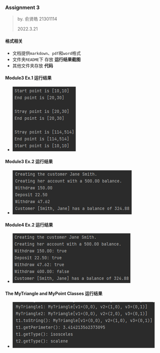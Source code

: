 ### Assignment 3

> by. 俞贤皓 21301114
>
> 2022.3.21

#### 格式相关

* 文档提供`markdown`、`pdf`和`word`格式
* 文件夹`README`下 存放 **运行结果截图**
* 其他文件夹存放 **代码**

#### Module3 Ex.1 运行结果

* ![1647852113750](README/1647852113750.png)

#### Module3 Ex.2 运行结果

* ![1647852856816](README/1647852856816.png)

#### Module4 Ex.2 运行结果

* ![1647853205101](README/1647853205101.png)

#### The MyTriangle and MyPoint Classes 运行结果

* ![1647860509070](README/1647860509070.png)